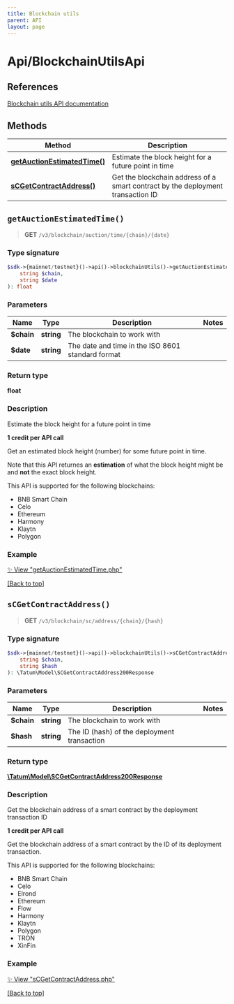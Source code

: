 ```yaml
---
title: Blockchain utils
parent: API
layout: page
---
```


# Api/BlockchainUtilsApi

## References

[Blockchain utils API documentation](https://apidoc.tatum.io/tag/Blockchain-utils/)

## Methods

Method | Description
------------- | -------------
[**getAuctionEstimatedTime()**](#getauctionestimatedtime) | Estimate the block height for a future point in time
[**sCGetContractAddress()**](#scgetcontractaddress) | Get the blockchain address of a smart contract by the deployment transaction ID


## `getAuctionEstimatedTime()`

> **GET** `/v3/blockchain/auction/time/{chain}/{date}`

### Type signature

```php
$sdk->{mainnet/testnet}()->api()->blockchainUtils()->getAuctionEstimatedTime(
    string $chain,
    string $date
): float
```

### Parameters

Name | Type | Description  | Notes
------------- | ------------- | ------------- | -------------
 **$chain** | **string**  | The blockchain to work with |
 **$date** | **string**  | The date and time in the ISO 8601 standard format |

### Return type

**float**

### Description

Estimate the block height for a future point in time

**1 credit per API call**

 Get an estimated block height (number) for some future point in time.

 Note that this API returnes an **estimation** of what the block height might be and **not** the exact block height.

 This API is supported for the following blockchains:

 

<ul> <li>BNB Smart Chain</li> <li>Celo</li> <li>Ethereum</li> <li>Harmony</li> <li>Klaytn</li> <li>Polygon</li> </ul>

### Example

[✨ View "getAuctionEstimatedTime.php"](https://github.com/tatumio/tatum-php/blob/master/examples/Api/BlockchainUtilsApi/getAuctionEstimatedTime.php)

[[Back to top]](#top)



## `sCGetContractAddress()`

> **GET** `/v3/blockchain/sc/address/{chain}/{hash}`

### Type signature

```php
$sdk->{mainnet/testnet}()->api()->blockchainUtils()->sCGetContractAddress(
    string $chain,
    string $hash
): \Tatum\Model\SCGetContractAddress200Response
```

### Parameters

Name | Type | Description  | Notes
------------- | ------------- | ------------- | -------------
 **$chain** | **string**  | The blockchain to work with |
 **$hash** | **string**  | The ID (hash) of the deployment transaction |

### Return type

[**\Tatum\Model\SCGetContractAddress200Response**](../../Model/SCGetContractAddress200Response)

### Description

Get the blockchain address of a smart contract by the deployment transaction ID

**1 credit per API call**

 Get the blockchain address of a smart contract by the ID of its deployment transaction.

 This API is supported for the following blockchains:

 

<ul> <li>BNB Smart Chain</li> <li>Celo</li> <li>Elrond</li> <li>Ethereum</li> <li>Flow</li> <li>Harmony</li> <li>Klaytn</li> <li>Polygon</li> <li>TRON</li> <li>XinFin</li> </ul>

### Example

[✨ View "sCGetContractAddress.php"](https://github.com/tatumio/tatum-php/blob/master/examples/Api/BlockchainUtilsApi/sCGetContractAddress.php)

[[Back to top]](#top)

